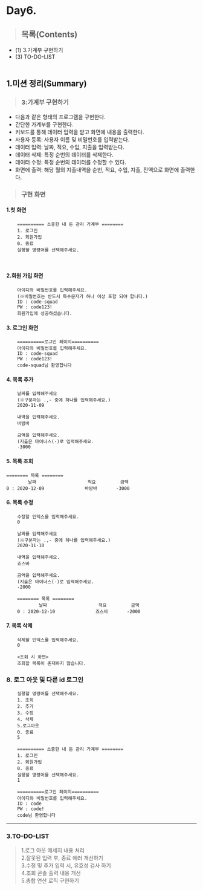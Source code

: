 # Day6.
>## 목록(Contents)
- (1) 3.가계부 구현하기
- (3) TO-DO-LIST
<br/><br/>


## 1.미션 정리(Summary) 

>### 3:가계부 구현하기
- 다음과 같은 형태의 프로그램을 구현한다.
- 간단한 가계부를 구현한다.
- 키보드를 통해 데이터 입력을 받고 화면에 내용을 출력한다.
- 사용자 등록: 사용자 이름 및 비밀번호를 입력받는다.
- 데이터 입력: 날짜, 적요, 수입, 지출을 입력받는다.
- 데이터 삭제: 특정 순번의 데이터를 삭제한다.
- 데이터 수정: 특정 순번의 데이터를 수정할 수 있다.
- 화면에 출력: 해당 월의 지출내역을 순번, 적요, 수입, 지출, 잔액으로 화면에 출력한다.

>### 구현 화면
#### 1.첫 화면
````
    ========== 소중한 내 돈 관리 가계부 ========
    1. 로그인
    2. 회원가입
    0. 종료
    실행할 명령어를 선택해주세요.
````
<br>

#### 2.회원 가입 화면 
````
    아이디와 비밀번호를 입력해주세요.
    (※비밀번호는 반드시 특수문자가 하나 이상 포함 되야 합니다.)
    ID : code-squad
    PW : code123!
    회원가입에 성공하셨습니다.
````

#### 3. 로그인 화면
````
    ==========로그인 페이지==========
    아이디와 비밀번호를 입력해주세요.
    ID : code-squad
    PW : code123!
    code-squad님 환영합니다    
````    
    
#### 4. 목록 추가
````
    날짜를 입력해주세요
    (※구분자는 .,- 중에 하나를 입력해주세요.)
    2020-11-09
    
    내역을 입력해주세요.
    바밤바
    
    금액을 입력해주세요.
    (지출은 마이너스(-)로 입력해주세요.
    -3000
````
#### 5. 목록 조회
````
======== 목록 ========
        날짜                   적요         금액
0 : 2020-12-09               바밤바       -3000
````
#### 6. 목록 수정
````
    수정할 인덱스를 입력해주세요.
    0
    
    날짜를 입력해주세요
    (※구분자는 .,- 중에 하나를 입력해주세요.)
    2020-11-10
    
    내역을 입력해주세요.
    죠스바
    
    금액을 입력해주세요.
    (지출은 마이너스(-)로 입력해주세요.
    -2000

    ======== 목록 ========
            날짜                   적요         금액
    0 : 2020-12-10               죠스바       -2000
````
#### 7. 목록 삭제
````
    삭제할 인덱스를 입력해주세요.
    0

    <조회 시 화면>
    조회할 목록이 존재하지 않습니다.
````

### 8. 로그 아웃 및 다른 id 로그인
````
    실행할 명령어를 선택해주세요.
    1. 조회
    2. 추가
    3. 수정
    4. 삭제
    5.로그아웃
    0. 종료
    5

    ========== 소중한 내 돈 관리 가계부 ========
    1. 로그인
    2. 회원가입
    0. 종료
    실행할 명령어를 선택해주세요.
    1

    ==========로그인 페이지==========
    아이디와 비밀번호를 입력해주세요.
    ID : code
    PW : code!
    code님 환영합니다
````
*** 
### 3.TO-DO-LIST
>1.로그 아웃 메세지 내용 처리   
>2.잘못된 입력 후, 종료 에러 개선하기   
>3.수정 및 추가 입력 시, 유효성 검사 하기   
>4.조회 콘솔 출력 내용 개선   
>5.총합 연산 로직 구현하기
